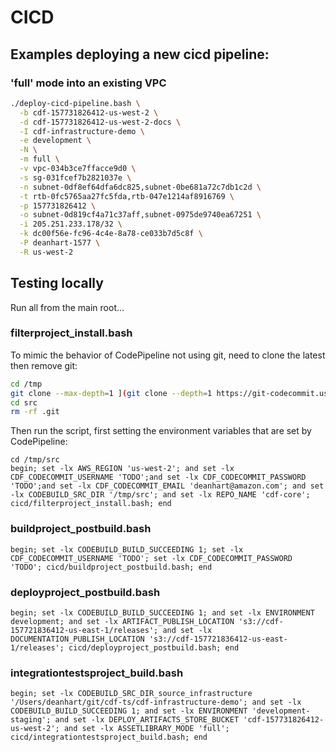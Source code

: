 # CICD

## Examples deploying a new cicd pipeline:

### 'full' mode into an existing VPC
```sh
./deploy-cicd-pipeline.bash \
  -b cdf-157731826412-us-west-2 \
  -d cdf-157731826412-us-west-2-docs \
  -I cdf-infrastructure-demo \
  -e development \
  -N \
  -m full \
  -v vpc-034b3ce7ffacce9d0 \
  -s sg-031fcef7b2821037e \
  -n subnet-0df8ef64dfa6dc825,subnet-0be681a72c7db1c2d \
  -t rtb-0fc5765aa27fc5fda,rtb-047e1214af8916769 \
  -p 157731826412 \
  -o subnet-0d819cf4a71c37aff,subnet-0975de9740ea67251 \
  -i 205.251.233.178/32 \
  -k dc00f56e-fc96-4c4e-8a78-ce033b7d5c8f \
  -P deanhart-1577 \
  -R us-west-2 
```

## Testing locally

Run all from the main root...

### filterproject_install.bash

To mimic the behavior of CodePipeline not using git, need to clone the latest then remove git:

```sh
cd /tmp
git clone --max-depth=1 ](git clone --depth=1 https://git-codecommit.us-west-2.amazonaws.com/v1/repos/cdf-core src
cd src
rm -rf .git
```

Then run the script, first setting the environment variables that are set by CodePipeline:
```fish
cd /tmp/src
begin; set -lx AWS_REGION 'us-west-2'; and set -lx CDF_CODECOMMIT_USERNAME 'TODO';and set -lx CDF_CODECOMMIT_PASSWORD 'TODO';and set -lx CDF_CODECOMMIT_EMAIL 'deanhart@amazon.com'; and set -lx CODEBUILD_SRC_DIR '/tmp/src'; and set -lx REPO_NAME 'cdf-core'; cicd/filterproject_install.bash; end
```

### buildproject_postbuild.bash

```fish
begin; set -lx CODEBUILD_BUILD_SUCCEEDING 1; set -lx CDF_CODECOMMIT_USERNAME 'TODO'; set -lx CDF_CODECOMMIT_PASSWORD 'TODO'; cicd/buildproject_postbuild.bash; end
```

### deployproject_postbuild.bash

```fish
begin; set -lx CODEBUILD_BUILD_SUCCEEDING 1; and set -lx ENVIRONMENT development; and set -lx ARTIFACT_PUBLISH_LOCATION 's3://cdf-157721836412-us-east-1/releases'; and set -lx DOCUMENTATION_PUBLISH_LOCATION 's3://cdf-157721836412-us-east-1/releases'; cicd/deployproject_postbuild.bash; end
```

### integrationtestsproject_build.bash

```fish
begin; set -lx CODEBUILD_SRC_DIR_source_infrastructure '/Users/deanhart/git/cdf-ts/cdf-infrastructure-demo'; and set -lx CODEBUILD_BUILD_SUCCEEDING 1; and set -lx ENVIRONMENT 'development-staging'; and set -lx DEPLOY_ARTIFACTS_STORE_BUCKET 'cdf-157731826412-us-west-2'; and set -lx ASSETLIBRARY_MODE 'full'; cicd/integrationtestsproject_build.bash; end
```